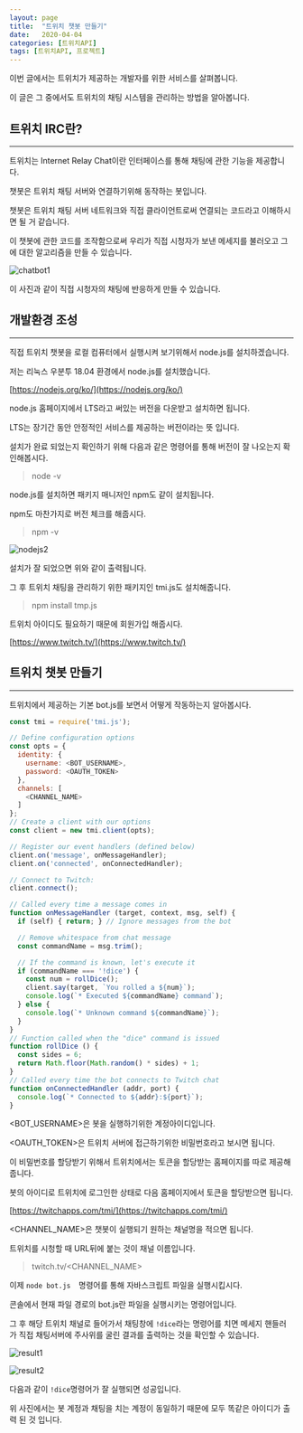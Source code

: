 ```yaml
---
layout: page
title:  "트위치 챗봇 만들기"
date:   2020-04-04
categories: [트위치API]
tags: [트위치API, 프로젝트]
---
```

이번 글에서는 트위치가 제공하는 개발자를 위한 서비스를 살펴봅니다.

이 글은 그 중에서도 트위치의 채팅 시스템을 관리하는 방법을 알아봅니다.



## 트위치 IRC란?

---

트위치는 Internet Relay Chat이란 인터페이스를 통해 채팅에 관한 기능을 제공합니다.

챗봇은 트위치 채팅 서버와 연결하기위해 동작하는 봇입니다.

챗봇은 트위치 채팅 서버 네트워크와 직접 클라이언트로써 연결되는 코드라고 이해하시면 될 거 같습니다.

이 챗봇에 관한 코드를 조작함으로써 우리가 직접 시청자가 보낸 메세지를 불러오고 그에 대한 알고리즘을 만들 수 있습니다. 



![chatbot1](https://user-images.githubusercontent.com/60007241/87639282-f9909e80-c77f-11ea-9cb4-702318bf7ef9.png)



이 사진과 같이 직접 시청자의 채팅에 반응하게 만들 수 있습니다.

## 개발환경 조성

---

직접 트위치 챗봇을 로컬 컴퓨터에서 실행시켜 보기위해서 node.js를 설치하겠습니다.

저는 리눅스 우분투 18.04 환경에서 node.js를 설치했습니다.



[https://nodejs.org/ko/](https://nodejs.org/ko/)



node.js 홈페이지에서 LTS라고 써있는 버전을 다운받고 설치하면 됩니다.

LTS는 장기간 동안 안정적인 서비스를 제공하는 버전이라는 뜻 입니다.

설치가 완료 되었는지 확인하기 위해 다음과 같은 명령어를 통해 버전이 잘 나오는지 확인해봅시다.

> node -v

node.js를 설치하면 패키지 매니저인 npm도 같이 설치됩니다.

npm도 마찬가지로 버전 체크를 해줍시다.

> npm -v



![nodejs2](https://user-images.githubusercontent.com/60007241/87639287-fac1cb80-c77f-11ea-9813-84549666f519.png)



설치가 잘 되었으면 위와 같이 출력됩니다.

그 후 트위치 채팅을 관리하기 위한 패키지인 tmi.js도 설치해줍니다.

> npm install tmp.js



트위치 아이디도 필요하기 때문에 회원가입 해줍시다.



[https://www.twitch.tv/](https://www.twitch.tv/)



## 트위치 챗봇 만들기

---

트위치에서 제공하는 기본 bot.js를 보면서 어떻게 작동하는지 알아봅시다.

```javascript
const tmi = require('tmi.js');

// Define configuration options
const opts = {
  identity: {
    username: <BOT_USERNAME>,
    password: <OAUTH_TOKEN>
  },
  channels: [
    <CHANNEL_NAME>
  ]
};
// Create a client with our options
const client = new tmi.client(opts);

// Register our event handlers (defined below)
client.on('message', onMessageHandler);
client.on('connected', onConnectedHandler);

// Connect to Twitch:
client.connect();

// Called every time a message comes in
function onMessageHandler (target, context, msg, self) {
  if (self) { return; } // Ignore messages from the bot

  // Remove whitespace from chat message
  const commandName = msg.trim();

  // If the command is known, let's execute it
  if (commandName === '!dice') {
    const num = rollDice();
    client.say(target, `You rolled a ${num}`);
    console.log(`* Executed ${commandName} command`);
  } else {
    console.log(`* Unknown command ${commandName}`);
  }
}
// Function called when the "dice" command is issued
function rollDice () {
  const sides = 6;
  return Math.floor(Math.random() * sides) + 1;
}
// Called every time the bot connects to Twitch chat
function onConnectedHandler (addr, port) {
  console.log(`* Connected to ${addr}:${port}`);
}
```



\<BOT_USERNAME\>은 봇을 실행하기위한 계정아이디입니다.

\<OAUTH_TOKEN\>은 트위치 서버에 접근하기위한 비밀번호라고 보시면 됩니다.

이 비밀번호를 할당받기 위해서 트위치에서는 토큰을 할당받는 홈페이지를 따로 제공해줍니다.

봇의 아이디로 트위치에 로그인한 상태로 다음 홈페이지에서 토큰을 할당받으면 됩니다.



[https://twitchapps.com/tmi/](https://twitchapps.com/tmi/) 



\<CHANNEL_NAME\>은 챗봇이 실행되기 원하는 채널명을 적으면 됩니다.

트위치를 시청할 때 URL뒤에 붙는 것이 채널 이름입니다.

> twitch.tv/<CHANNEL_NAME>



이제 `node bot.js  `명령어를 통해 자바스크립트 파일을 실행시킵시다.

콘솔에서 현재 파일 경로의 bot.js란 파일을 실행시키는 명령어입니다.

그 후 해당 트위치 채널로 들어가서 채팅창에 `!dice`라는 명령어를 치면 메세지 핸들러가 직접 채팅서버에 주사위를 굴린 결과를 출력하는 것을 확인할 수 있습니다.





![result1](https://user-images.githubusercontent.com/60007241/87639518-568c5480-c780-11ea-8ee3-a04339f6fdaf.png)





![result2](https://user-images.githubusercontent.com/60007241/87639524-57bd8180-c780-11ea-9a23-5316a1c387e9.png)

다음과 같이 `!dice`명령어가 잘 실행되면 성공입니다.

위 사진에서는 봇 계정과 채팅을 치는 계정이 동일하기 때문에 모두 똑같은 아이디가 출력 된 것 입니다.